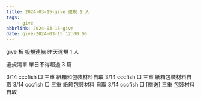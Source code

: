 ```yaml
---
title: 2024-03-15-give 違規 1 人
tags:
    - give
abbrlink: 2024-03-15-give
date: give-2024-03-15 12:00:00
---
```

give 板 [板規連結](https://www.ptt.cc/bbs/give/M.1612495900.A.C32.html)
昨天違規 1 人
<!-- more -->

違規清單
單日不得超過 3 篇

3/14 cccfish □ 三重 紙箱和包裝材料自取
3/14 cccfish □ 三重 紙箱包裝材料自取
3/14 cccfish □ 三重 紙箱包裝材料 自取
3/14 cccfish □ [贈送] 三重 包裝材料自取